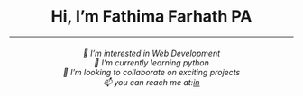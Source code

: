 <h1 align="center"> Hi, I’m Fathima Farhath PA</h1>
<hr>
<h6 align="center">
 👀 I’m interested in Web Development<br>
 🌱 I’m currently learning python<br>
 💞️ I’m looking to collaborate on exciting projects<br>
 📫 you can reach me at:<a href="https://www.linkedin.com/in/fathima-farhath-p-a-49011625b">in</a>
</h6>

<!---
fathima-farhath/fathima-farhath is a ✨ special ✨ repository because its `README.md` (this file) appears on your GitHub profile.
You can click the Preview link to take a look at your changes.
--->
